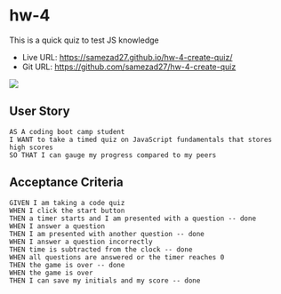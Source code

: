 
# hw-4
This is a quick quiz to test JS knowledge

- Live URL: https://samezad27.github.io/hw-4-create-quiz/
- Git URL: https://github.com/samezad27/hw-4-create-quiz


![](https://i.ibb.co/f9dMbvz/Screen-Shot-2022-10-24-at-9-52-53-PM.png)

## User Story

```
AS A coding boot camp student
I WANT to take a timed quiz on JavaScript fundamentals that stores high scores
SO THAT I can gauge my progress compared to my peers
```

## Acceptance Criteria

```
GIVEN I am taking a code quiz
WHEN I click the start button
THEN a timer starts and I am presented with a question -- done
WHEN I answer a question
THEN I am presented with another question -- done
WHEN I answer a question incorrectly
THEN time is subtracted from the clock -- done
WHEN all questions are answered or the timer reaches 0
THEN the game is over -- done
WHEN the game is over
THEN I can save my initials and my score -- done
```